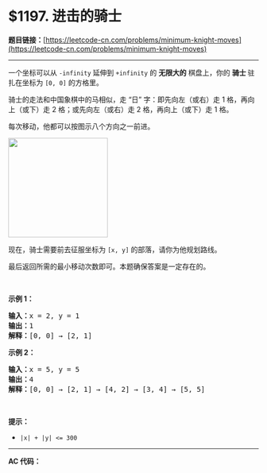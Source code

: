 # $1197. 进击的骑士

**题目链接：**[https://leetcode-cn.com/problems/minimum-knight-moves](https://leetcode-cn.com/problems/minimum-knight-moves)

---

<div class="content__1Y2H">
 <div class="notranslate">
  <p>一个坐标可以从 <code>-infinity</code>&nbsp;延伸到&nbsp;<code>+infinity</code>&nbsp;的 <strong>无限大的</strong>&nbsp;棋盘上，你的 <strong>骑士&nbsp;</strong>驻扎在坐标为&nbsp;<code>[0, 0]</code>&nbsp;的方格里。</p> 
  <p>骑士的走法和中国象棋中的马相似，走 “日” 字：即先向左（或右）走 1 格，再向上（或下）走 2 格；或先向左（或右）走 2 格，再向上（或下）走 1 格。</p> 
  <p>每次移动，他都可以按图示八个方向之一前进。</p> 
  <p><img style="height: 200px; width: 200px;" src="../aliyun-lc-upload/uploads/2019/09/21/knight.png"></p> 
  <p>现在，骑士需要前去征服坐标为&nbsp;<code>[x, y]</code>&nbsp;的部落，请你为他规划路线。</p> 
  <p>最后返回所需的最小移动次数即可。本题确保答案是一定存在的。</p> 
  <p>&nbsp;</p> 
  <p><strong>示例 1：</strong></p> 
  <pre class="language-text"><strong>输入：</strong>x = 2, y = 1
<strong>输出：</strong>1
<strong>解释：</strong>[0, 0] → [2, 1]
</pre> 
  <p><strong>示例 2：</strong></p> 
  <pre class="language-text"><strong>输入：</strong>x = 5, y = 5
<strong>输出：</strong>4
<strong>解释：</strong>[0, 0] → [2, 1] → [4, 2] → [3, 4] → [5, 5]
</pre> 
  <p>&nbsp;</p> 
  <p><strong>提示：</strong></p> 
  <ul> 
   <li><code>|x| + |y| &lt;= 300</code></li> 
  </ul> 
 </div>
</div>

---

**AC 代码：**

```java

```